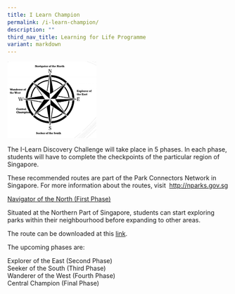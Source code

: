 ```yaml
---
title: I Learn Champion
permalink: /i-learn-champion/
description: ""
third_nav_title: Learning for Life Programme
variant: markdown
---
```

<img src="/images/I-Learn-Champion-e1604283192272-768x668.jpeg" style="width:40%">

The I-Learn Discovery Challenge will take place in 5 phases. In each phase, students will have to complete the checkpoints of the particular region of Singapore.

These recommended routes are part of the Park Connectors Network in Singapore. For more information about the routes, visit&nbsp; <a href="https://www.nparks.gov.sg">http://nparks.gov.sg</a>


<u>Navigator of the North (First Phase)</u>

Situated at the Northern Part of Singapore, students can start exploring parks within their neighbourhood before expanding to other areas.

The route can be downloaded at this&nbsp;[link](/files/Navigator-of-the-North.pdf).

The upcoming phases are:

Explorer of the East (Second Phase) <br>
Seeker of the South (Third Phase) <br>
Wanderer of the West (Fourth Phase) <br>
Central Champion (Final Phase)